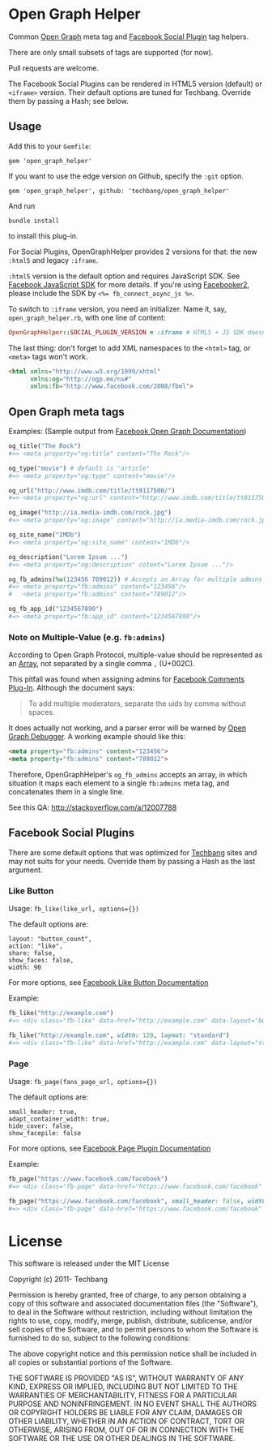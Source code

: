 # Open Graph Helper


Common [Open Graph](http://developers.facebook.com/docs/opengraph/) meta tag and [Facebook Social Plugin](http://developers.facebook.com/docs/plugins/) tag helpers.

There are only small subsets of tags are supported (for now).

Pull requests are welcome.

The Facebook Social Plugins can be rendered in HTML5 version (default) or `<iframe>` version.  Their default options are tuned for Techbang.  Override them by passing a Hash; see below.

## Usage

Add this to your `Gemfile`:

    gem 'open_graph_helper'

If you want to use the edge version on Github, specify the `:git` option.

    gem 'open_graph_helper', github: 'techbang/open_graph_helper'

And run

    bundle install

to install this plug-in.

For Social Plugins, OpenGraphHelper provides 2 versions for that: the new `:html5` and legacy `:iframe`.

`:html5` version is the default option and requires JavaScript SDK.  See [Facebook JavaScript SDK](http://developers.facebook.com/docs/reference/javascript/) for more details.  If you're using [Facebooker2](https://github.com/mmangino/facebooker2), please include the SDK by `<%= fb_connect_async_js %>`.

To switch to `:iframe` version, you need an initializer.  Name it, say, `open_graph_helper.rb`, with one line of content:

```ruby
OpenGraphHelper::SOCIAL_PLUGIN_VERSION = :iframe # HTML5 + JS SDK doesn't need this
```

The last thing: don't forget to add XML namespaces to the `<html>` tag, or `<meta>` tags won't work.

``` html
<html xmlns="http://www.w3.org/1999/xhtml"
      xmlns:og="http://ogp.me/ns#"
      xmlns:fb="http://www.facebook.com/2008/fbml">
```

## Open Graph meta tags


Examples: (Sample output from [Facebook Open Graph Documentation](http://developers.facebook.com/docs/opengraph/))

``` ruby
og_title("The Rock")
#=> <meta property="og:title" content="The Rock"/>

og_type("movie") # default is "article"
#=> <meta property="og:type" content="movie"/>

og_url("http://www.imdb.com/title/tt0117500/")
#=> <meta property="og:url" content="http://www.imdb.com/title/tt0117500/"/>

og_image("http://ia.media-imdb.com/rock.jpg")
#=> <meta property="og:image" content="http://ia.media-imdb.com/rock.jpg"/>

og_site_name("IMDb")
#=> <meta property="og:site_name" content="IMDb"/>

og_description("Lorem Ipsum ...")
#=> <meta property="og:description" cotent="Lorem Ipsum ..."/>

og_fb_admins(%w(123456 789012)) # Accepts an Array for multiple admins
#=> <meta property="fb:admins" content="123456"/>
#   <meta property="fb:admins" content="789012"/>

og_fb_app_id("1234567890")
#=> <meta property="fb:app_id" content="1234567890"/>
```

### Note on Multiple-Value (e.g. `fb:admins`)

According to Open Graph Protocol, multiple-value should be represented as an [Array](http://ogp.me/#array), not separated by a single comma `,` (U+002C).

This pitfall was found when assigning admins for [Facebook Comments Plug-In](https://developers.facebook.com/docs/reference/plugins/comments/). Although the document says:

> To add multiple moderators, separate the uids by comma without spaces.

It does actually not working, and a parser error will be warned by [Open Graph Debugger](https://developers.facebook.com/tools/debug/). A working example should like this:

```html
<meta property="fb:admins" content="123456">
<meta property="fb:admins" content="789012">
```

Therefore, OpenGraphHelper's `og_fb_admins` accepts an array, in which situation it maps each element to a single `fb:admins` meta tag, and concatenates them in a single line.

See this QA: http://stackoverflow.com/a/12007788

## Facebook Social Plugins

There are some default options that was optimized for [Techbang](http://www.techbang.com.tw) sites and may not suits for  your needs.  Override them by passing a Hash as the last argument.

### Like Button

Usage: `fb_like(like_url, options={})`

The default options are:

    layout: "button_count",
    action: "like",
    share: false,
    show_faces: false,
    width: 90

For more options, see [Facebook Like Button Documentation](https://developers.facebook.com/docs/plugins/like-button)

Example:

``` ruby
fb_like("http://example.com")
#=> <div class="fb-like" data-href="http://example.com" data-layout="button_count" data-action="like" data-share="false" data-show-faces="false" data-width="90"></div>

fb_like("http://example.com", width: 120, layout: "standard")
#=> <div class="fb-like" data-href="http://example.com" data-layout="standard" data-action="like" data-share="false" data-show-faces="false" data-width="120"></div>
```

### Page

Usage: `fb_page(fans_page_url, options={})`

The default options are:

    small_header: true,
    adapt_container_width: true,
    hide_cover: false,
    show_facepile: false

For more options, see [Facebook Page Plugin Documentation](https://developers.facebook.com/docs/plugins/page-plugin)

Example:

``` ruby
fb_page("https://www.facebook.com/facebook")
#=> <div class="fb-page" data-href="https://www.facebook.com/facebook" data-small-header="true", data-adapt-container-width="true" data-hide-cover="false" data-show-facepile="false"><blockquote cite="https://www.facebook.com/facebook" class="fb-xfbml-parse-ignore"><a href="https://www.facebook.com/facebook">Facebook</a></blockquote></div>

fb_page("https://www.facebook.com/facebook", small_header: false, width: 200, tabs: "timeline", adapt_container_width: false)
#=> <div class="fb-page" data-href="https://www.facebook.com/facebook" data-small-header="false" data-width="200" data-tabs="timeline" data-adapt-container-width="false" data-hide-cover="false" data-show-facepile="false"><blockquote cite="https://www.facebook.com/facebook" class="fb-xfbml-parse-ignore"><a href="https://www.facebook.com/facebook">Facebook</a></blockquote></div>
```

# License

This software is released under the MIT License

Copyright (c) 2011- Techbang

Permission is hereby granted, free of charge, to any person obtaining a copy of this software and associated documentation files (the "Software"), to deal in the Software without restriction, including without limitation the rights to use, copy, modify, merge, publish, distribute, sublicense, and/or sell copies of the Software, and to permit persons to whom the Software is furnished to do so, subject to the following conditions:

The above copyright notice and this permission notice shall be included in all copies or substantial portions of the Software.

THE SOFTWARE IS PROVIDED "AS IS", WITHOUT WARRANTY OF ANY KIND, EXPRESS OR IMPLIED, INCLUDING BUT NOT LIMITED TO THE WARRANTIES OF MERCHANTABILITY, FITNESS FOR A PARTICULAR PURPOSE AND NONINFRINGEMENT. IN NO EVENT SHALL THE AUTHORS OR COPYRIGHT HOLDERS BE LIABLE FOR ANY CLAIM, DAMAGES OR OTHER LIABILITY, WHETHER IN AN ACTION OF CONTRACT, TORT OR OTHERWISE, ARISING FROM, OUT OF OR IN CONNECTION WITH THE SOFTWARE OR THE USE OR OTHER DEALINGS IN THE SOFTWARE.

